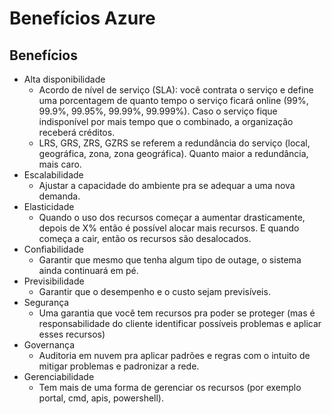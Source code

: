 # Benefícios Azure
## Benefícios
* Alta disponibilidade
	* Acordo de nível de serviço (SLA): você contrata o serviço e define uma porcentagem de quanto tempo o serviço ficará online (99%, 99.9%, 99.95%, 99.99%, 99.999%). Caso o serviço fique indisponível por mais tempo que o combinado, a organização receberá créditos.
	* LRS, GRS, ZRS, GZRS se referem a redundância do serviço (local, geográfica, zona, zona geográfica). Quanto maior a redundância, mais caro.
* Escalabilidade
	* Ajustar a capacidade do ambiente pra se adequar a uma nova demanda.
* Elasticidade
	* Quando o uso dos recursos começar a aumentar drasticamente, depois de X% então é possível alocar mais recursos. E quando começa a cair, então os recursos são desalocados.
* Confiabilidade
	* Garantir que mesmo que tenha algum tipo de outage, o sistema ainda continuará em pé.
* Previsibilidade
	* Garantir que o desempenho e o custo sejam previsíveis.
* Segurança
	* Uma garantia que você tem recursos pra poder se proteger (mas é responsabilidade do cliente identificar possíveis problemas e aplicar esses recursos)
* Governança
	* Auditoria em nuvem pra aplicar padrões e regras com o intuito de mitigar problemas e padronizar a rede.
* Gerenciabilidade
	* Tem mais de uma forma de gerenciar os recursos (por exemplo portal, cmd, apis, powershell).
